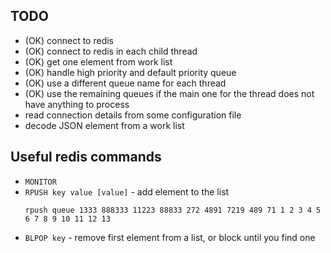 ## TODO
- (OK) connect to redis
- (OK) connect to redis in each child thread
- (OK) get one element from work list
- (OK) handle high priority and default priority queue
- (OK) use a different queue name for each thread
- (OK) use the remaining queues if the main one for the thread does not have anything to process
- read connection details from some configuration file
- decode JSON element from a work list

## Useful redis commands
- `MONITOR`
- `RPUSH key value [value]` - add element to the list
    ```
    rpush queue 1333 888333 11223 88833 272 4891 7219 489 71 1 2 3 4 5 6 7 8 9 10 11 12 13
    ```
- `BLPOP key` - remove first element from a list, or block until you find one